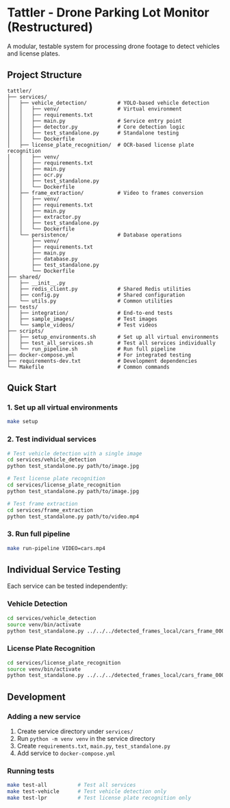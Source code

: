 # Tattler - Drone Parking Lot Monitor (Restructured)

A modular, testable system for processing drone footage to detect vehicles and license plates.

## Project Structure

```
tattler/
├── services/
│   ├── vehicle_detection/          # YOLO-based vehicle detection
│   │   ├── venv/                   # Virtual environment
│   │   ├── requirements.txt
│   │   ├── main.py                 # Service entry point
│   │   ├── detector.py             # Core detection logic
│   │   ├── test_standalone.py      # Standalone testing
│   │   └── Dockerfile
│   ├── license_plate_recognition/  # OCR-based license plate recognition
│   │   ├── venv/
│   │   ├── requirements.txt
│   │   ├── main.py
│   │   ├── ocr.py
│   │   ├── test_standalone.py
│   │   └── Dockerfile
│   ├── frame_extraction/           # Video to frames conversion
│   │   ├── venv/
│   │   ├── requirements.txt
│   │   ├── main.py
│   │   ├── extractor.py
│   │   ├── test_standalone.py
│   │   └── Dockerfile
│   └── persistence/                # Database operations
│       ├── venv/
│       ├── requirements.txt
│       ├── main.py
│       ├── database.py
│       ├── test_standalone.py
│       └── Dockerfile
├── shared/
│   ├── __init__.py
│   ├── redis_client.py             # Shared Redis utilities
│   ├── config.py                   # Shared configuration
│   └── utils.py                    # Common utilities
├── tests/
│   ├── integration/                # End-to-end tests
│   ├── sample_images/              # Test images
│   └── sample_videos/              # Test videos
├── scripts/
│   ├── setup_environments.sh       # Set up all virtual environments
│   ├── test_all_services.sh        # Test all services individually
│   └── run_pipeline.sh             # Run full pipeline
├── docker-compose.yml              # For integrated testing
├── requirements-dev.txt            # Development dependencies
└── Makefile                        # Common commands
```

## Quick Start

### 1. Set up all virtual environments
```bash
make setup
```

### 2. Test individual services
```bash
# Test vehicle detection with a single image
cd services/vehicle_detection
python test_standalone.py path/to/image.jpg

# Test license plate recognition
cd services/license_plate_recognition  
python test_standalone.py path/to/image.jpg

# Test frame extraction
cd services/frame_extraction
python test_standalone.py path/to/video.mp4
```

### 3. Run full pipeline
```bash
make run-pipeline VIDEO=cars.mp4
```

## Individual Service Testing

Each service can be tested independently:

### Vehicle Detection
```bash
cd services/vehicle_detection
source venv/bin/activate
python test_standalone.py ../../../detected_frames_local/cars_frame_00001.jpg
```

### License Plate Recognition
```bash
cd services/license_plate_recognition
source venv/bin/activate
python test_standalone.py ../../../detected_frames_local/cars_frame_00001.jpg
```

## Development

### Adding a new service
1. Create service directory under `services/`
2. Run `python -m venv venv` in the service directory
3. Create `requirements.txt`, `main.py`, `test_standalone.py`
4. Add service to `docker-compose.yml`

### Running tests
```bash
make test-all          # Test all services
make test-vehicle      # Test vehicle detection only
make test-lpr          # Test license plate recognition only
```
